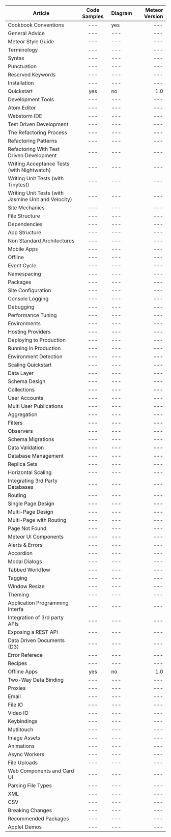 
| Article       | Code Samples     |  Diagram        | Meteor Version |
| ------------- |:----------------:| ----------------|---------------:|
| Cookbook Conventions | --- | yes |  --- | 
| General Advice | --- | --- |  --- | 
| Meteor Style Guide | --- | --- |  --- | 
| Terminology | --- | --- |  --- | 
| Syntax | --- | --- |  --- | 
| Punctuation | --- | --- |  --- | 
| Reserved Keywords | --- | --- |  --- | 
| Installation | --- | --- |  --- | 
| Quickstart | yes | no |  1.0 | 
| Development Tools | --- | --- |  --- | 
| Atom Editor | --- | --- |  --- | 
| Webstorm IDE | --- | --- |  --- | 
| Test Driven Development | --- | --- |  --- | 
| The Refactoring Process | --- | --- |  --- | 
| Refactoring Patterns | --- | --- |  --- | 
| Refactoring With Test Driven Development | --- | --- |  --- | 
| Writing Acceptance Tests (with Nightwatch) | --- | --- |  --- | 
| Writing Unit Tests (with Tinytest) | --- | --- |  --- | 
| Writing Unit Tests (with Jasmine Unit and Velocity) | --- | --- |  --- | 
| Site Mechanics | --- | --- |  --- | 
| File Structure | --- | --- |  --- | 
| Dependencies | --- | --- |  --- | 
| App Structure | --- | --- |  --- | 
| Non Standard Architectures | --- | --- |  --- |  
| Mobile Apps | --- | --- |  --- | 
| Offline | --- | --- | --- | 
| Event Cycle | --- | --- |  --- | 
| Namespacing | --- | --- |  --- | 
| Packages | --- | --- |  --- | 
| Site Configuration | --- | --- |  --- | 
| Console Logging | --- | --- |  --- | 
| Debugging | --- | --- |  --- | 
| Performance Tuning | --- | --- |  --- | 
| Environments | --- | --- | --- | 
| Hosting Providers | --- | --- |  --- | 
| Deploying to Production | --- | --- | --- | 
| Running in Production | --- | --- |  --- | 
| Environment Detection | --- | --- |  --- | 
| Scaling Quickstart | --- | --- |  --- | 
| Data Layer | --- | --- |  --- | 
| Schema Design | --- | --- |  --- | 
| Collections | --- | --- |  --- | 
| User Accounts | --- | --- |  --- | 
| Multi User Publications | --- | --- |  --- | 
| Aggregation | --- | --- |  --- | 
| Filters | --- | --- |  --- | 
| Observers | --- | --- |  --- | 
| Schema Migrations | --- | --- |  --- | 
| Data Validation | --- | --- |  --- | 
| Database Management | --- | --- |  --- | 
| Replica Sets | --- | --- |  --- | 
| Horizontal Scaling | --- | --- |  --- | 
| Integrating 3rd Party Databases | --- | --- | --- | 
| Routing | --- | --- | --- | 
| Single Page Design | --- | --- |  --- | 
| Multi-Page Design | --- | --- |  --- | 
| Multi-Page with Routing | --- | --- |  --- | 
| Page Not Found | --- | --- |  --- | 
| Meteor UI Components | --- | --- |  --- | 
| Alerts & Errors | --- | --- |  --- | 
| Accordion | --- | --- |  --- | 
| Modal Dialogs | --- | --- |  --- | 
| Tabbed Workflow | --- | --- |  --- | 
| Tagging | --- | --- |  --- | 
| Window Resize | --- | --- |  --- | 
| Theming | --- | --- |  --- | 
| Application Programming Interfa | --- | --- |  --- | 
| Integration of 3rd party APIs | --- | --- |  --- | 
| Exposing a REST API | --- | --- |  --- | 
| Data Driven Documents (D3) | --- | --- |  --- | 
| Error Referece | --- | --- |  --- | 
| Recipes | --- | --- | --- | 
| Offline Apps | yes | no |  1.0 | 
| Two-Way Data Binding | --- | --- |  --- | 
| Proxies | --- | --- | --- | 
| Email | --- | --- |  --- | 
| File IO | --- | --- |  --- | 
| Video IO | --- | --- |  --- | 
| Keybindings | --- | --- |  --- | 
| Mutlitouch | --- | --- | --- | 
| Image Assets | --- | --- | --- | 
| Animations | --- | --- |  --- | 
| Async Workers | --- | --- |  --- | 
| File Uploads | --- | --- |  --- | 
| Web Components and Card UI | --- | --- |  --- | 
| Parsing File Types | --- | --- |  --- | 
| XML | --- | --- |  --- | 
| CSV | --- | --- |  --- | 
| Breaking Changes | --- | --- |  --- | 
| Recommended Packages | --- | --- |  --- | 
| Applet Demos | --- | --- |  --- | 
